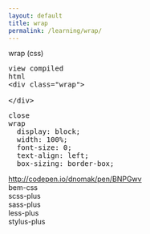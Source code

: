 ```yaml
---
layout: default
title: wrap
permalink: /learning/wrap/
---
```


<div id="css">
  <div class="dn-browser">
    <div class="dn-browser-header">
      <div class="dn-browser-button">
        <div class="wrap xl-auto">
          <div class="col"><div class="dn-browser-button__circle"></div></div>
          <div class="col"><div class="dn-browser-button__circle"></div></div>
          <div class="col"><div class="dn-browser-button__circle"></div></div>
        </div>
      </div>
      <div class="dn-style--title"><span>wrap</span> (css)</div>
      <a href="/" class="dn-logo"><img src="/img/flexiblegs-logo-white.png" alt=""></a>
    </div>
    <div class="dn-browser-body">
      <div class="dn-browser-body__pre">
        <pre class="is-not-compiled"><div class="dn-tag dn-tag--gray dn-tag--top dn-tag--button">view compiled</div><div class="dn-tag dn-tag--gray dn-tag--bottom">html</div><!--
          -->&lt;div class="<span>wrap</span>"&gt;<br/><!--
          --><br/><!--
          -->&lt;/div&gt;<!--
        --></pre>
        <pre class="is-compiled"><div class="dn-tag dn-tag--black dn-tag--top dn-tag--button">close</div><!--
          --><span>wrap</span><br/><!--
          -->  display: block;<br/><!--
          -->  width: 100%;<br/><!--
          -->  font-size: 0;<br/><!--
          -->  text-align: left;<br/><!--
          -->  box-sizing: border-box;<!--
        --></pre>
      </div>
      <div class="dn-browser-body__item">
        <div class="wrap dn-style--wrap"></div>
      </div>
      <div class="dn-browser-footer">
        <div class="wrap xl-gutter-24 xl-outside-24 xl-right xl-auto">
          <div class="col">
            <a href="http://codepen.io/dnomak/pen/BNPGwv?editors=110" class="dn-button dn-button--link dn-button--right">
              http://codepen.io/dnomak/pen/BNPGwv
            </a>
          </div>
        </div>
      </div>
    </div>
  </div>
</div>

<div id="bem-css">bem-css</div>
<div id="scss-plus">scss-plus</div>
<div id="sass-plus">sass-plus</div>
<div id="less-plus">less-plus</div>
<div id="stylus-plus">stylus-plus</div>
